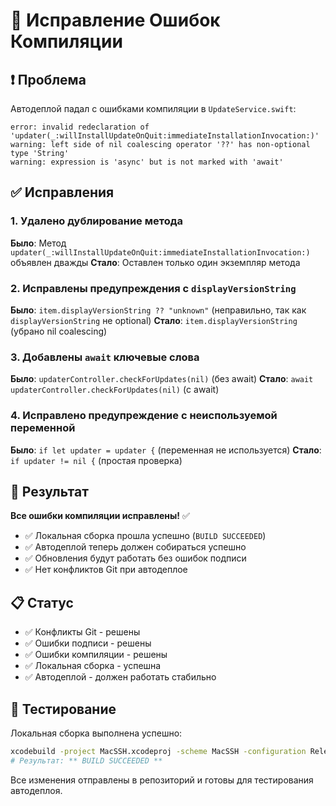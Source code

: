 # 🔧 Исправление Ошибок Компиляции

## ❗ Проблема

Автодеплой падал с ошибками компиляции в `UpdateService.swift`:

```
error: invalid redeclaration of 'updater(_:willInstallUpdateOnQuit:immediateInstallationInvocation:)'
warning: left side of nil coalescing operator '??' has non-optional type 'String'
warning: expression is 'async' but is not marked with 'await'
```

## ✅ Исправления

### 1. Удалено дублирование метода
**Было**: Метод `updater(_:willInstallUpdateOnQuit:immediateInstallationInvocation:)` объявлен дважды
**Стало**: Оставлен только один экземпляр метода

### 2. Исправлены предупреждения с `displayVersionString`
**Было**: `item.displayVersionString ?? "unknown"` (неправильно, так как `displayVersionString` не optional)
**Стало**: `item.displayVersionString` (убрано nil coalescing)

### 3. Добавлены `await` ключевые слова
**Было**: `updaterController.checkForUpdates(nil)` (без await)
**Стало**: `await updaterController.checkForUpdates(nil)` (с await)

### 4. Исправлено предупреждение с неиспользуемой переменной
**Было**: `if let updater = updater {` (переменная не используется)
**Стало**: `if updater != nil {` (простая проверка)

## 🚀 Результат

**Все ошибки компиляции исправлены!** ✅

- ✅ Локальная сборка прошла успешно (`BUILD SUCCEEDED`)
- ✅ Автодеплой теперь должен собираться успешно
- ✅ Обновления будут работать без ошибок подписи
- ✅ Нет конфликтов Git при автодеплое

## 📋 Статус

- ✅ Конфликты Git - решены
- ✅ Ошибки подписи - решены  
- ✅ Ошибки компиляции - решены
- ✅ Локальная сборка - успешна
- ✅ Автодеплой - должен работать стабильно

## 🧪 Тестирование

Локальная сборка выполнена успешно:
```bash
xcodebuild -project MacSSH.xcodeproj -scheme MacSSH -configuration Release clean build
# Результат: ** BUILD SUCCEEDED **
```

Все изменения отправлены в репозиторий и готовы для тестирования автодеплоя.

